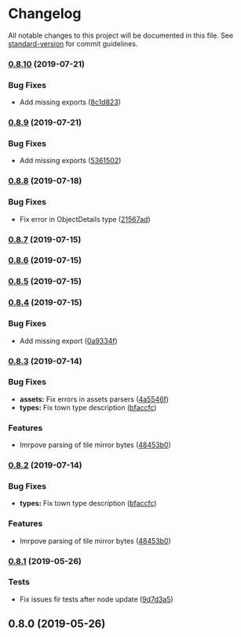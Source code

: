 # Changelog

All notable changes to this project will be documented in this file. See [standard-version](https://github.com/conventional-changelog/standard-version) for commit guidelines.

### [0.8.10](https://github.com/srg-kostyrko/homm3-parser/compare/v0.8.9...v0.8.10) (2019-07-21)


### Bug Fixes

* Add missing exports ([8c1d823](https://github.com/srg-kostyrko/homm3-parser/commit/8c1d823))



### [0.8.9](https://github.com/srg-kostyrko/homm3-parser/compare/v0.8.8...v0.8.9) (2019-07-21)


### Bug Fixes

* Add missing exports ([5361502](https://github.com/srg-kostyrko/homm3-parser/commit/5361502))



### [0.8.8](https://github.com/srg-kostyrko/homm3-parser/compare/v0.8.7...v0.8.8) (2019-07-18)


### Bug Fixes

* Fix error in ObjectDetails type ([21567ad](https://github.com/srg-kostyrko/homm3-parser/commit/21567ad))



### [0.8.7](https://github.com/srg-kostyrko/homm3-parser/compare/v0.8.6...v0.8.7) (2019-07-15)



### [0.8.6](https://github.com/srg-kostyrko/homm3-parser/compare/v0.8.5...v0.8.6) (2019-07-15)



### [0.8.5](https://github.com/srg-kostyrko/homm3-parser/compare/v0.8.4...v0.8.5) (2019-07-15)



### [0.8.4](https://github.com/srg-kostyrko/homm3-parser/compare/v0.8.3...v0.8.4) (2019-07-15)


### Bug Fixes

* Add missing export ([0a9334f](https://github.com/srg-kostyrko/homm3-parser/commit/0a9334f))



### [0.8.3](https://github.com/srg-kostyrko/homm3-parser/compare/v0.8.1...v0.8.3) (2019-07-14)


### Bug Fixes

* **assets:** Fix errors in assets parsers ([4a5546f](https://github.com/srg-kostyrko/homm3-parser/commit/4a5546f))
* **types:** Fix town type description ([bfaccfc](https://github.com/srg-kostyrko/homm3-parser/commit/bfaccfc))


### Features

* Imrpove parsing of tile mirror bytes ([48453b0](https://github.com/srg-kostyrko/homm3-parser/commit/48453b0))



### [0.8.2](https://github.com/srg-kostyrko/homm3-parser/compare/v0.8.1...v0.8.2) (2019-07-14)


### Bug Fixes

* **types:** Fix town type description ([bfaccfc](https://github.com/srg-kostyrko/homm3-parser/commit/bfaccfc))


### Features

* Imrpove parsing of tile mirror bytes ([48453b0](https://github.com/srg-kostyrko/homm3-parser/commit/48453b0))



### [0.8.1](https://github.com/srg-kostyrko/homm3-parser/compare/v0.8.0...v0.8.1) (2019-05-26)


### Tests

* Fix issues fir tests after node update ([9d7d3a5](https://github.com/srg-kostyrko/homm3-parser/commit/9d7d3a5))



## 0.8.0 (2019-05-26)
